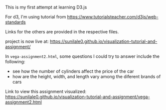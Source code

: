 This is my first attempt at learning D3.js

For d3, I'm using tutorial from https://www.tutorialsteacher.com/d3js/web-standards

Links for the others are provided in the respective files.

project is now live at: https://sunilale0.github.io/visualization-tutorial-and-assignment/

In `vega-assignment2.html`, some questions I could try to answer include the following:

- see how the number of cylinders affect the price of the car
- how are the height, width, and length vary among the diferent brands of cars

Link to view this assignment visualized: https://sunilale0.github.io/visualization-tutorial-and-assignment/vega-assignment2.html
